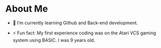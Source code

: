 # About Me





- 🌱 I’m currently learning Github and Back-end development.

- ⚡ Fun fact: My first experience coding was on the Atari VCS gaming system using BASIC. I was 9 years old.

